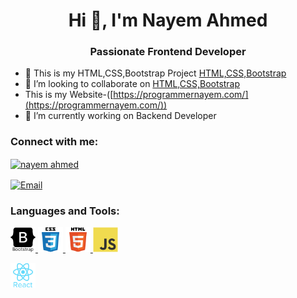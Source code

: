 <h1 align="center">Hi 🥰, I'm Nayem Ahmed</h1>
<h3 align="center">Passionate Frontend Developer</h3>

- 🔭 This is my HTML,CSS,Bootstrap Project [HTML,CSS,Bootstrap](https://nayem-ahmed.github.io/Website/)
- 👯 I’m looking to collaborate on [HTML,CSS,Bootstrap](https://nayem-ahmed.github.io/project/)
- This is my Website-([https://programmernayem.com/](https://programmernayem.com/))
- 🔭 I’m currently working on Backend Developer
<h3 align="left">Connect with me:</h3>
<p align="left">
<a href="https://fb.com/nayem ahmed" target="blank"><img align="center" src="https://raw.githubusercontent.com/rahuldkjain/github-profile-readme-generator/master/src/images/icons/Social/facebook.svg" alt="nayem ahmed" height="30" width="40" /></a>
</p>
  <a href="mailto:webdevnayem@gmail.com" target="_blank">
    <img align="center" src="path/to/email/icon.svg" alt="Email" height="30" width="40" />
  </a>
<h3 align="left">Languages and Tools:</h3>
<p align="left"> <a href="https://getbootstrap.com" target="_blank" rel="noreferrer"> <img src="https://raw.githubusercontent.com/devicons/devicon/master/icons/bootstrap/bootstrap-plain-wordmark.svg" alt="bootstrap" width="40" height="40"/> </a> <a href="https://www.w3schools.com/css/" target="_blank" rel="noreferrer"> <img src="https://raw.githubusercontent.com/devicons/devicon/master/icons/css3/css3-original-wordmark.svg" alt="css3" width="40" height="40"/> </a> <a href="https://www.w3.org/html/" target="_blank" rel="noreferrer"> <img src="https://raw.githubusercontent.com/devicons/devicon/master/icons/html5/html5-original-wordmark.svg" alt="html5" width="40" height="40"/> </a> <a href="https://developer.mozilla.org/en-US/docs/Web/JavaScript" target="_blank" rel="noreferrer"> <img src="https://raw.githubusercontent.com/devicons/devicon/master/icons/javascript/javascript-original.svg" alt="javascript" width="40" height="40"/> </a> </p>
  <a href="https://reactjs.org/" target="_blank" rel="noreferrer">
    <img src="https://raw.githubusercontent.com/devicons/devicon/master/icons/react/react-original-wordmark.svg" alt="react" width="40" height="40"/>
  </a>
